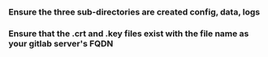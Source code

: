 ### Ensure the three sub-directories are created config, data, logs
### Ensure that the .crt and .key files exist with the file name as your gitlab server's FQDN
